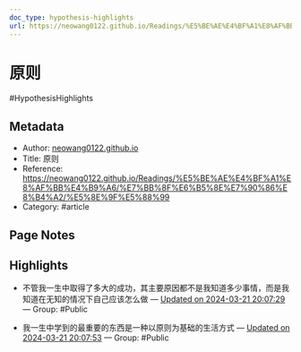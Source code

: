 ```yaml
---
doc_type: hypothesis-highlights
url: https://neowang0122.github.io/Readings/%E5%BE%AE%E4%BF%A1%E8%AF%BB%E4%B9%A6/%E7%BB%8F%E6%B5%8E%E7%90%86%E8%B4%A2/%E5%8E%9F%E5%88%99
---
```


# 原则

#HypothesisHighlights

## Metadata
- Author: [neowang0122.github.io]()
- Title: 原则
- Reference: https://neowang0122.github.io/Readings/%E5%BE%AE%E4%BF%A1%E8%AF%BB%E4%B9%A6/%E7%BB%8F%E6%B5%8E%E7%90%86%E8%B4%A2/%E5%8E%9F%E5%88%99
- Category: #article

## Page Notes
## Highlights
- 不管我一生中取得了多大的成功，其主要原因都不是我知道多少事情，而是我知道在无知的情况下自己应该怎么做 — [Updated on 2024-03-21 20:07:29](https://hyp.is/K_gn2OfgEe6KBPcX-cbAhg/neowang0122.github.io/Readings/%E5%BE%AE%E4%BF%A1%E8%AF%BB%E4%B9%A6/%E7%BB%8F%E6%B5%8E%E7%90%86%E8%B4%A2/%E5%8E%9F%E5%88%99) — Group: #Public

- 我一生中学到的最重要的东西是一种以原则为基础的生活方式 — [Updated on 2024-03-21 20:07:53](https://hyp.is/OmTvIufgEe6KBYddAvAoag/neowang0122.github.io/Readings/%E5%BE%AE%E4%BF%A1%E8%AF%BB%E4%B9%A6/%E7%BB%8F%E6%B5%8E%E7%90%86%E8%B4%A2/%E5%8E%9F%E5%88%99) — Group: #Public



